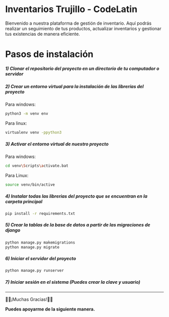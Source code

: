 # Inventarios Trujillo - CodeLatin
Bienvenido a nuestra plataforma de gestión de inventario. Aquí podrás realizar un seguimiento de tus productos, actualizar inventarios y gestionar tus existencias de manera eficiente.

# Pasos de instalación

##### 1) Clonar el repositorio del proyecto en un directorio de tu computador o servidor

##### 2) Crear un entorno virtual para la instalación de las librerías del proyecto

Para windows:

```bash
python3 -m venv env 
```

Para linux:

```bash
virtualenv venv -ppython3 
```
##### 3) Activar el entorno virtual de nuestro proyecto

Para windows:

```bash
cd venv\Scripts\activate.bat 
```

Para Linux:

```bash
source venv/bin/active
```

##### 4) Instalar todas las librerias del proyecto que se encuentran en la carpeta principal

```bash
pip install -r requirements.txt
```
##### 5) Crear la tablas de la base de datos a partir de las migraciones de django

```bash
python manage.py makemigrations
python manage.py migrate
```
##### 6) Iniciar el servidor del proyecto

```bash
python manage.py runserver 
```

##### 7) Iniciar sesión en el sistema (Puedes crear la clave y usuario)

------------

🤗💪¡Muchas Gracias!💪🤗

**Puedes apoyarme de la siguiente manera.**

